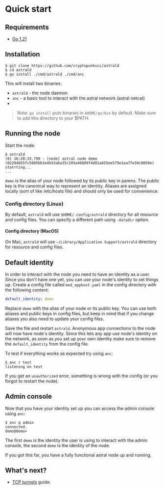 # Quick start

## Requirements

- [Go 1.21](https://go.dev/dl/)

## Installation

```shell
$ git clone https://github.com/cryptopunkscc/astrald
$ cd astrald
$ go install ./cmd/astrald ./cmd/anc
```

This will install two binaries:
- `astrald` - the node daemon
- `anc` - a basic tool to interact with the astral network (astral netcat)
- 
> Note: `go install` puts binaries in `$HOME/go/bin` by default. Make sure to
add this directory to your $PATH.

## Running the node

Start the node:

```shell
$ astrald
(0) 16:20:33.799 - [node] astral node demo (02204655fc5085bb3a4b53aba35c105a46b89f4d81a655ee579e1aa7fe34c0059e) statrting...
...
```

`demo` is the alias of your node followed by its public key in parens. The
public  key is the canonical way to represent an identity. Aliases are
assigned  locally (sort  of like /etc/hosts file) and should only be used
for convenience.

### Config directory (Linux)

By default, `astrald` will use `$HOME/.config/astrald` directory for all
resource and  config files. You can specify a different path using `-datadir`
option.

#### Config directory (MacOS)

On Mac, `astrald` will use `~/Library/Application Support/astrald` directory for resource and config files. 

## Default identity

In order to interact with the node you need to have an identity as a user.
Since you  don't have one yet, you can use your node's identity to set
things up. Create a config file called `mod_apphost.yaml` in the config
directory with the following content:

```yaml
default_identity: demo
```

Replace `demo` with the alias of your node or its public key. You can use both
aliases  and public keys in config files, but keep in mind that if you change
aliases you also need to update your config files.

Save the file and restart `astrald`. Anonymous app connections to the node will
now have node's identity. Since this lets any app use node's identity on the
network, as soon as you set up your own identity make sure to remove the
`default_identity` from the config file.

To test if everything works as expected try using `anc`:

```shell
$ anc r test
listening on test
```

If you get an `unauthorized` error, something is wrong with the config (or you
forgot to restart the node).

## Admin console

Now that you have your identity set up you can access the admin console
using `anc`:

```shell
$ anc q admin
connected.
demo@demo> 
```

The first `demo` is the identity the user is using to interact with the admin
console, the second `demo` is the identity of the node.

If you got this far, you have a fully functional astral node up and running.

## What's next?

* [TCP tunnels](tcp-tunnels.md) guide.
